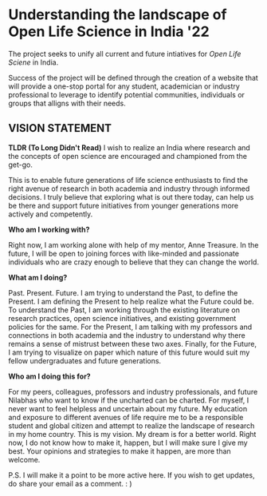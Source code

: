 # Understanding the landscape of Open Life Science in India '22
The project seeks to unify all current and future intiatives for _Open Life Sciene_ in India. 

Success of the project will be defined through the creation of a website that will provide a one-stop portal for any student, academician or industry professional to leverage to identify potential communities, individuals or groups that alligns with their needs. 


## VISION STATEMENT ##
__TLDR (To Long Didn't Read)__ 
I wish to realize an India where research and the concepts of open science are encouraged and championed from the get-go.

This is to enable future generations of life science enthusiasts to find the right avenue of research in both academia and industry through informed decisions. I truly believe that exploring what is out there today, can help us be there and support future initiatives from younger generations more actively and competently.

__Who am I working with?__

Right now, I am working alone with help of my mentor, Anne Treasure. In the future, I will be open to joining forces with like-minded and passionate individuals who are crazy enough to believe that they can change the world.

__What am I doing?__

Past. Present. Future. I am trying to understand the Past, to define the Present. I am defining the Present to help realize what the Future could be. To understand the Past, I am working through the existing literature on research practices, open science initiatives, and existing government policies for the same. For the Present, I am talking with my professors and connections in both academia and the industry to understand why there remains a sense of mistrust between these two axes. Finally, for the Future, I am trying to visualize on paper which nature of this future would suit my fellow undergraduates and future generations.

__Who am I doing this for?__

For my peers, colleagues, professors and industry professionals, and future Nilabhas who want to know if the uncharted can be charted.
For myself, I never want to feel helpless and uncertain about my future. My education and exposure to different avenues of life require me to be a responsible student and global citizen and attempt to realize the landscape of research in my home country.
This is my vision. My dream is for a better world. Right now, I do not know how to make it, happen, but I will make sure I give my best. Your opinions and strategies to make it happen, are more than welcome.

P.S. I will make it a point to be more active here. If you wish to get updates, do share your email as a comment. : )
